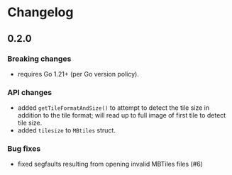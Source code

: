 # Changelog

## 0.2.0

### Breaking changes

-   requires Go 1.21+ (per Go version policy).

### API changes

-   added `getTileFormatAndSize()` to attempt to detect the tile size in addition
    to the tile format; will read up to full image of first tile to detect tile
    size.
-   added `tilesize` to `MBtiles` struct.

### Bug fixes

-   fixed segfaults resulting from opening invalid MBTiles files (#6)
